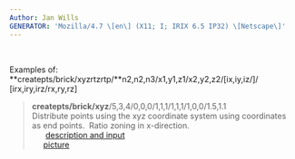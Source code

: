 ```yaml
---
Author: Jan Wills
GENERATOR: 'Mozilla/4.7 \[en\] (X11; I; IRIX 6.5 IP32) \[Netscape\]'
---
```


 

Examples of:   
**createpts/brick/xyzrtzrtp/**n2,n2,n3/x1,y1,z1/x2,y2,z2/\[ix,iy,iz/\]/
\[irx,iry,irz/rx,ry,rz\]

> **createpts/brick/xyz**/5,3,4/0,0,0/1,1,1/1,1,1/1,0,0/1.5,1.1\
> Distribute points using the xyz coordinate system using coordinates as
> end points.  Ratio zoning in x-direction.\
>       [description and input](crebrickdes1.html)\
>      [picture](brickpic1.html)
